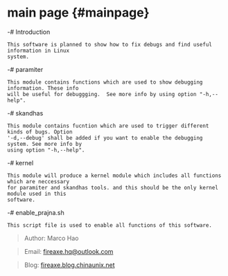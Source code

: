 main page {#mainpage}
================================================

-# Introduction

    This software is planned to show how to fix debugs and find useful information in Linux 
	system.

-# paramiter

    This module contains functions which are used to show debugging information. These info 
	will be useful for debuggging.  See more info by using option "-h,--help".


-# skandhas

    This module contains fucntion which are used to trigger different kinds of bugs. Option 
	'-d,--debug' shall be added if you want to enable the debugging system. See more info by 
	using option "-h,--help".


-# kernel

    This module will produce a kernel module which includes all functions which are neccessary 
	for paramiter and skandhas tools. and this should be the only kernel module used in this 
	software. 


-# enable_prajna.sh

    This script file is used to enable all functions of this software.

> Author: Marco Hao

> Email:  fireaxe.hq@outlook.com

> Blog: [fireaxe.blog.chinaunix.net](fireaxe.blog.chinaunix.net)

